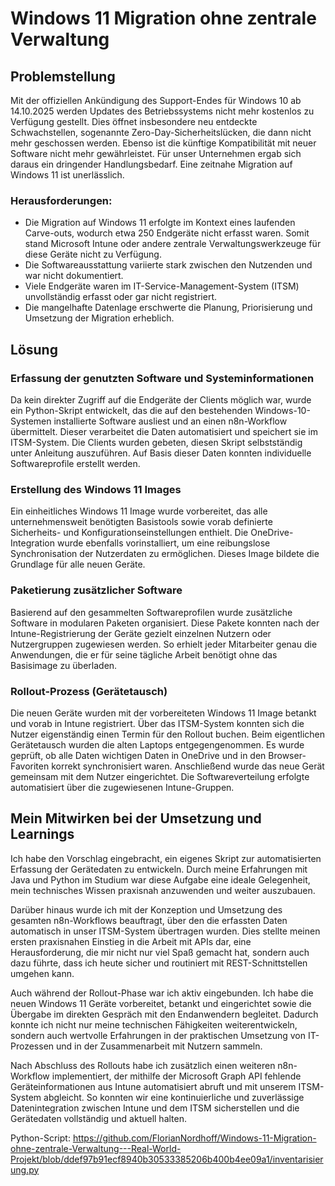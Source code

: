 
# Windows 11 Migration ohne zentrale Verwaltung

## Problemstellung 

Mit der offiziellen Ankündigung des Support-Endes für Windows 10 ab 14.10.2025 werden Updates des Betriebssystems nicht mehr kostenlos zu Verfügung gestellt. Dies öffnet insbesondere neu entdeckte Schwachstellen, sogenannte Zero-Day-Sicherheitslücken, die dann nicht mehr geschossen werden. Ebenso ist die künftige Kompatibilität mit neuer Software nicht mehr gewährleistet. Für unser Unternehmen ergab sich daraus ein dringender Handlungsbedarf. Eine zeitnahe Migration auf Windows 11 ist unerlässlich.

### Herausforderungen:

- Die Migration auf Windows 11 erfolgte im Kontext eines laufenden Carve-outs, wodurch etwa 250 Endgeräte nicht erfasst waren. Somit stand Microsoft Intune oder andere zentrale Verwaltungswerkzeuge für diese Geräte nicht zu Verfügung.
- Die Softwareausstattung variierte stark zwischen den Nutzenden und war nicht dokumentiert.
- Viele Endgeräte waren im IT-Service-Management-System (ITSM) unvollständig erfasst oder gar nicht registriert.
- Die mangelhafte Datenlage erschwerte die Planung, Priorisierung und Umsetzung der Migration erheblich.

## Lösung

### Erfassung der genutzten Software und Systeminformationen

Da kein direkter Zugriff auf die Endgeräte der Clients möglich war, wurde ein Python-Skript entwickelt, das die auf den bestehenden Windows-10-Systemen installierte Software ausliest und an einen n8n-Workflow übermittelt. Dieser verarbeitet die Daten automatisiert und speichert sie im ITSM-System. Die Clients wurden gebeten, diesen Skript selbstständig unter Anleitung auszuführen. Auf Basis dieser Daten konnten individuelle Softwareprofile erstellt werden.

### Erstellung des Windows 11 Images

Ein einheitliches Windows 11 Image wurde vorbereitet, das alle unternehmensweit benötigten Basistools sowie vorab definierte Sicherheits- und Konfigurationseinstellungen enthielt. Die OneDrive-Integration wurde ebenfalls vorinstalliert, um eine reibungslose Synchronisation der Nutzerdaten zu ermöglichen. Dieses Image bildete die Grundlage für alle neuen Geräte.

### Paketierung zusätzlicher Software

Basierend auf den gesammelten Softwareprofilen wurde zusätzliche Software in modularen Paketen organisiert. Diese Pakete konnten nach der Intune-Registrierung der Geräte gezielt einzelnen Nutzern oder Nutzergruppen zugewiesen werden. So erhielt jeder Mitarbeiter genau die Anwendungen, die er für seine tägliche Arbeit benötigt ohne das Basisimage zu überladen.

### Rollout-Prozess (Gerätetausch)

Die neuen Geräte wurden mit der vorbereiteten Windows 11 Image betankt und vorab in Intune registriert. Über das ITSM-System konnten sich die Nutzer eigenständig einen Termin für den Rollout buchen. Beim eigentlichen Gerätetausch wurden die alten Laptops entgegengenommen. Es wurde geprüft, ob alle Daten wichtigen Daten in OneDrive und in den Browser-Favoriten korrekt synchronisiert waren. Anschließend wurde das neue Gerät gemeinsam mit dem Nutzer eingerichtet. Die Softwareverteilung erfolgte automatisiert über die zugewiesenen Intune-Gruppen.

## Mein Mitwirken bei der Umsetzung und Learnings

Ich habe den Vorschlag eingebracht, ein eigenes Skript zur automatisierten Erfassung der Gerätedaten zu entwickeln. Durch meine Erfahrungen mit Java und Python im Studium war diese Aufgabe eine ideale Gelegenheit, mein technisches Wissen praxisnah anzuwenden und weiter auszubauen.

Darüber hinaus wurde ich mit der Konzeption und Umsetzung des gesamten n8n-Workflows beauftragt, über den die erfassten Daten automatisch in unser ITSM-System übertragen wurden. Dies stellte meinen ersten praxisnahen Einstieg in die Arbeit mit APIs dar, eine Herausforderung, die mir nicht nur viel Spaß gemacht hat, sondern auch dazu führte, dass ich heute sicher und routiniert mit REST-Schnittstellen umgehen kann.

Auch während der Rollout-Phase war ich aktiv eingebunden. Ich habe die neuen Windows 11 Geräte vorbereitet, betankt und eingerichtet sowie die Übergabe im direkten Gespräch mit den Endanwendern begleitet. Dadurch konnte ich nicht nur meine technischen Fähigkeiten weiterentwickeln, sondern auch wertvolle Erfahrungen in der praktischen Umsetzung von IT-Prozessen und in der Zusammenarbeit mit Nutzern sammeln.

Nach Abschluss des Rollouts habe ich zusätzlich einen weiteren n8n-Workflow implementiert, der mithilfe der Microsoft Graph API fehlende Geräteinformationen aus Intune automatisiert abruft und mit unserem ITSM-System abgleicht. So konnten wir eine kontinuierliche und zuverlässige Datenintegration zwischen Intune und dem ITSM sicherstellen und die Gerätedaten vollständig und aktuell halten. 

Python-Script: https://github.com/FlorianNordhoff/Windows-11-Migration-ohne-zentrale-Verwaltung---Real-World-Projekt/blob/ddef97b91ecf8940b30533385206b400b4ee09a1/inventarisierung.py
